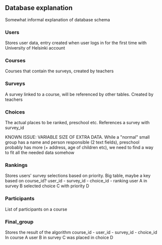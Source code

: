 ## Database explanation
Somewhat informal explanation of database schema


### Users
Stores user data, entry created when user logs in for the first time with University of Helsinki account

### Courses
Courses that contain the surveys, created by teachers

### Surveys
A survey linked to a course, will be referenced by other tables. Created by teachers

### Choices
The actual places to be ranked, preschool etc. References a survey with survey_id

KNOWN ISSUE: VARIABLE SIZE OF EXTRA DATA. While a "normal" small group has a name and person responsible (2 text fields), preschool probably has more (+ address, age of children etc),
we need to find a way to fit all the needed data somehow

### Rankings
Stores users' survey selections based on priority. Big table, maybe a key based on course_id?
user_id - survey_id - choice_id - ranking
user A in survey B selected choice C with priority D

### Participants
List of participants on a course

### Final_group
Stores the result of the algorithm
course_id - user_id - survey_id - choice_id
In course A user B in survey C was placed in choice D 
